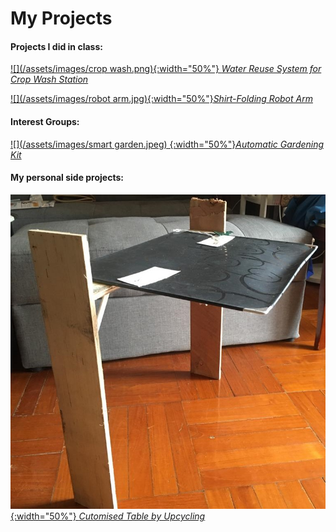 # My Projects

#### Projects I did in class:

[![](/assets/images/crop wash.png){:width="50%"} *Water Reuse System for Crop Wash Station*](https://leelacceber.github.io/Projects/Coursework/Crop_Wash)

[![](/assets/images/robot arm.jpg){:width="50%"}*Shirt-Folding Robot Arm*](https://leelacceber.github.io/Projects/Coursework/Robot_Arm) 

#### Interest Groups:

[![](/assets/images/smart garden.jpeg) {:width="50%"}*Automatic Gardening Kit*](https://leelacceber.github.io/Projects/ECA/Smart_Garden)

#### My personal side projects:

[![](/assets/images/table.jpeg) {:width="50%"} *Cutomised Table by Upcycling*](https://leelacceber.github.io/Projects/Personal/Table)
